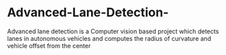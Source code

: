 # Advanced-Lane-Detection-
Advanced lane detection is a Computer vision based project which detects lanes in autonomous vehicles and computes the radius of curvature and vehicle offset from the center
